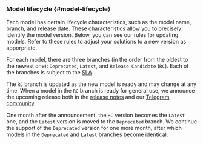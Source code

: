 ### Model lifecycle {#model-lifecycle}

Each model has certain lifecycle characteristics, such as the model name, branch, and release date. These characteristics allow you to precisely identify the model version. Below, you can see our rules for updating models. Refer to these rules to adjust your solutions to a new version as apporpriate. 

For each model, there are three branches (in the order from the oldest to the newest one): `Deprecated`, `Latest`, and `Release Candidate` (`RC`). Each of the branches is subject to the [SLA](../../overview/sla.md). 

The `RC` branch is updated as the new model is ready and may change at any time. When a model in the `RC` branch is ready for general use, we announce the upcoming release both in the [release notes](../../ai-studio/release-notes/index.md) and our [Telegram community](https://t.me/YFM_Community).

One month after the announcement, the `RC` version becomes the `Latest` one, and the `Latest` version is moved to the `Deprecated` branch. We continue the support of the `Deprecated` version for one more month, after which models in the `Deprecated` and `Latest` branches become identical.